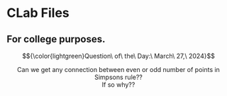 # CLab Files
## For college purposes.
$${\color{lightgreen}Question\ of\ the\ Day:\ March\ 27,\ 2024}$$

<div align='center'>Can we get any connection between even or odd number of points in Simpsons rule?? <br> If so why??</div>

